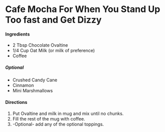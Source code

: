 # Cafe Mocha For When You Stand Up Too fast and Get Dizzy

#### Ingredients
- 2 Tbsp Chocolate Ovaltine
- 1/4 Cup Oat Milk (or milk of preference)
- Coffee

##### Optional
- Crushed Candy Cane
- Cinnamon
- Mini Marshmallows

 #### Directions
 1. Put Ovaltine and milk in mug and mix until no chunks.
 2. Fill the rest of the mug with coffee.
 3.  -Optional- add any of the optional toppings.
